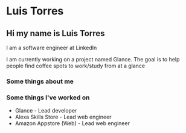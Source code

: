 # Luis Torres

## Hi my name is Luis Torres

I am a software engineer at LinkedIn

I am currently working on a project named Glance. The goal is to help people find coffee spots to work/study from at a glance

### Some things about me

### Some things I've worked on

* Glance - Lead developer
* Alexa Skills Store - Lead web engineer
* Amazon Appstore (Web) - Lead web engineer
